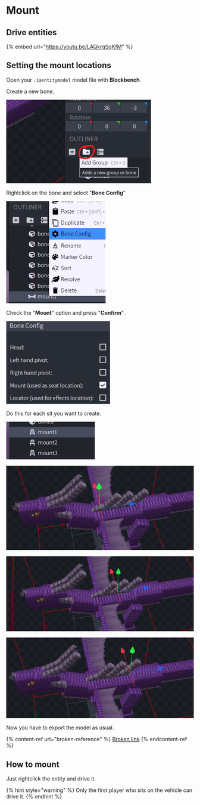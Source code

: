 # Mount

## Drive entities

{% embed url="https://youtu.be/LAQkrqSqKfM" %}

## Setting the mount locations

Open your `.iaentitymodel` model file with **Blockbench**.

Create a new bone.

![](<../../../../.gitbook/assets/image (207).png>)

Rightclick on the bone and select "**Bone Config**"

![](<../../../../.gitbook/assets/image (188).png>)

Check the "**Mount**" option and press "**Confirm**".

![](<../../../../.gitbook/assets/image (157).png>)

Do this for each sit you want to create.

![](<../../../../.gitbook/assets/image (68).png>)

![](<../../../../.gitbook/assets/image (167).png>)

![](<../../../../.gitbook/assets/image (89).png>)

![](<../../../../.gitbook/assets/image (99).png>)

Now you have to export the model as usual.

{% content-ref url="broken-reference" %}
[Broken link](broken-reference)
{% endcontent-ref %}

## How to mount

Just rightclick the entity and drive it.

{% hint style="warning" %}
Only the first player who sits on the vehicle can drive it.
{% endhint %}
